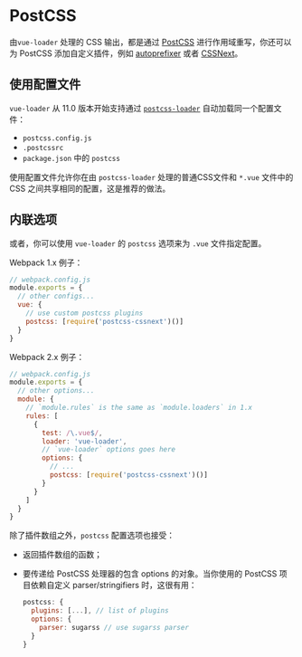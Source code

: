 # PostCSS

由`vue-loader` 处理的 CSS 输出，都是通过 [PostCSS](https://github.com/postcss/postcss) 进行作用域重写，你还可以为 PostCSS 添加自定义插件，例如 [autoprefixer](https://github.com/postcss/autoprefixer) 或者 [CSSNext](http://cssnext.io/)。

## 使用配置文件

`vue-loader` 从 11.0 版本开始支持通过 [`postcss-loader`](https://github.com/postcss/postcss-loader#usage) 自动加载同一个配置文件：

- `postcss.config.js`
- `.postcssrc`
- `package.json` 中的 `postcss`

使用配置文件允许你在由 `postcss-loader` 处理的普通CSS文件和 `*.vue` 文件中的 CSS 之间共享相同的配置，这是推荐的做法。

## 内联选项

或者，你可以使用 `vue-loader` 的 `postcss` 选项来为 `.vue` 文件指定配置。

Webpack 1.x 例子：

``` js
// webpack.config.js
module.exports = {
  // other configs...
  vue: {
    // use custom postcss plugins
    postcss: [require('postcss-cssnext')()]
  }
}
```

Webpack 2.x 例子：

``` js
// webpack.config.js
module.exports = {
  // other options...
  module: {
    // `module.rules` is the same as `module.loaders` in 1.x
    rules: [
      {
        test: /\.vue$/,
        loader: 'vue-loader',
        // `vue-loader` options goes here
        options: {
          // ...
          postcss: [require('postcss-cssnext')()]
        }
      }
    ]
  }
}
```

除了插件数组之外，`postcss` 配置选项也接受：

- 返回插件数组的函数；

- 要传递给 PostCSS 处理器的包含 options 的对象。当你使用的 PostCSS 项目依赖自定义 parser/stringifiers 时，这很有用：

  ``` js
  postcss: {
    plugins: [...], // list of plugins
    options: {
      parser: sugarss // use sugarss parser
    }
  }
  ```
